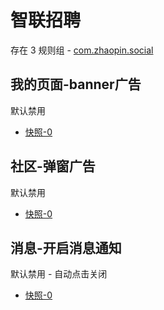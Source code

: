 # 智联招聘

存在 3 规则组 - [com.zhaopin.social](/src/apps/com.zhaopin.social.ts)

## 我的页面-banner广告

默认禁用

- [快照-0](https://i.gkd.li/i/12706181)

## 社区-弹窗广告

默认禁用

- [快照-0](https://inspect.gkd.li/import/13063442)

## 消息-开启消息通知

默认禁用 - 自动点击关闭

- [快照-0](https://i.gkd.li/i/13063427)
